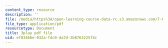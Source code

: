```yaml
---
content_type: resource
description: ''
file: /media/https%3A/open-learning-course-data-rc.s3.amazonaws.com/7-01sc-fundamentals-of-biology-fall-2011/ef03466e032afdc0da7d2b8763225f4c_ojrj-UVh9N4.pdf
file_type: application/pdf
resourcetype: Document
title: 3play pdf file
uid: ef03466e-032a-fdc0-da7d-2b8763225f4c
---
```

